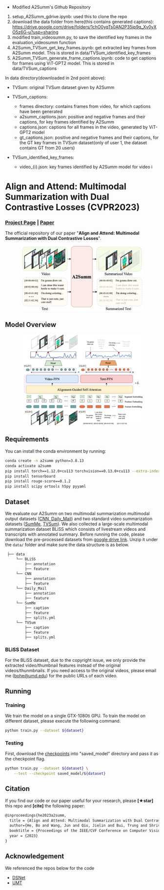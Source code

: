 - Modified A2Summ's Github Repository
1) setup_A2Summ_gdrive.ipynb: used this to clone the repo
2) download the data folder from here(this contains generated captions): https://drive.google.com/drive/folders/1chO0yqTs0AN2P35jp9q_Xv0yXO5z6G-u?usp=sharing
3) modified train_videosumm.py, to save the identified key frames in the evaluation_videosumm function
4) A2Summ_TVSum_get_key_frames.ipynb: get extracted key frames from A2Summ model. This is stored in data/TVSum_identified_key_frames
5) A2Summ_TVSum_generate_frame_captions.ipynb: code to get captions for frames using ViT-GPT2 model. This is stored in data/TVSum_captions

In data directory(downloaded in 2nd point above):
- TVSum: original TVSum dataset given by A2Summ
- TVSum_captions:
  - frames directory: contains frames from video, for which captions have been generated
  - a2summ_captions.json: positive and negative frames and their captions, for key frames identified by A2Summ
  - captions.json: captions for all frames in the video, generated by ViT-GPT2 model
  - gt_captions.json: positive and negative frames and their captions, for the GT key frames in TVSum dataset(only of user 1, the dataset contains GT from 20 users)

- TVSum_identified_key_frames:
  - video_{i}.json: key frames identified by A2Summ model for video i



















# Align and Attend: Multimodal Summarization with Dual Contrastive Losses (CVPR2023)
### [Project Page](https://boheumd.github.io/A2Summ/) | [Paper](https://arxiv.org/abs/2303.07284)
The official repository of our paper "**Align and Attend: Multimodal Summarization with Dual Contrastive Losses**".

<p align="center">
<img src="figs/teaser.png" alt="teaser" width="80%">
</p>


## Model Overview
<p align="center">
<img src="figs/model.png" alt="model" width="80%">
</p>


## Requirements
You can install the conda environment by running:
```bash
conda create -n a2summ python=3.8.13
conda activate a2summ
pip install torch==1.12.0+cu113 torchvision==0.13.0+cu113 --extra-index-url https://download.pytorch.org/whl/cu113
pip install tensorboard
pip install rouge-score==0.1.2
pip install scipy ortools h5py pyyaml
```

## Dataset
We evaluate our A2Summ on two multimodal summarization multimodal output datasets ([CNN, Daily_Mail](https://aclanthology.org/2021.naacl-main.473.pdf)) and two standard video summarization datasets ([SumMe](https://gyglim.github.io/me/papers/GygliECCV14_vsum.pdf), [TVSum](https://www.cv-foundation.org/openaccess/content_cvpr_2015/papers/Song_TVSum_Summarizing_Web_2015_CVPR_paper.pdf)).
We also collected a large-scale multimodal summarization dataset BLiSS which consists of livestream videos and transcripts with annotated summary.
Before running the code, please download the pre-processed datasets from [google drive link](https://drive.google.com/drive/folders/1rqXEIelRzq4mb7NaBk3GXxh7jlfP_Snm?usp=share_link).
Unzip it under the `data/` folder and make sure the data structure is as below.

   ```
    ├── data
        └── BLiSS
            ├── annotation
            ├── feature
        └── CNN
            ├── annotation
            ├── feature
        └── Daily_Mail
            ├── annotation
            ├── feature
        └── SumMe
            ├── caption
            ├── feature
            ├── splits.yml
        └── TVSum
            ├── caption
            ├── feature
            ├── splits.yml

   ```
### BLiSS Dataset
For the BLiSS dataset, due to the copyright issue, we only provide the extracted video/thumbnail features instead of the original videos/thunmbnails. If you need access to the original videos, please email me (bohe@umd.edu) for the public URLs of each video.


## Running

### Training
We train the model on a single GTX-1080ti GPU. To train the model on different dataset, please execute the following command.
```bash
python train.py --dataset ${dataset}
```

### Testing
First, download the [checkpoints](https://drive.google.com/file/d/1LuXWjW3BcAXCOals4o2UUVYMx-FYnJ3T/view?usp=sharing) into "saved_model" directory and pass it as the checkpoint flag. 

```bash
python train.py --dataset ${dataset} \
    --test --checkpoint saved_model/${dataset}
```


## Citation
If you find our code or our paper useful for your research, please **[★star]** this repo and **[cite]** the following paper:

```latex
@inproceedings{he2023a2summ,
  title = {Align and Attend: Multimodal Summarization with Dual Contrastive Losses},
  author={He, Bo and Wang, Jun and Qiu, Jielin and Bui, Trung and Shrivastava, Abhinav and Wang, Zhaowen},
  booktitle = {Proceedings of the IEEE/CVF Conference on Computer Vision and Pattern Recognition (CVPR)},
  year = {2023}
}
```

## Acknowledgement
We referenced the repos below for the code
- [DSNet](https://github.com/li-plus/DSNet)
- [UMT](https://github.com/TencentARC/UMT)

